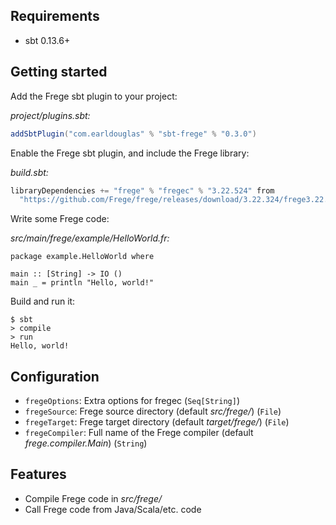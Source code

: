 ## Requirements

* sbt 0.13.6+

## Getting started

Add the Frege sbt plugin to your project:

*project/plugins.sbt:*

```scala
addSbtPlugin("com.earldouglas" % "sbt-frege" % "0.3.0")
```

Enable the Frege sbt plugin, and include the Frege library:

*build.sbt:*

```scala
libraryDependencies += "frege" % "fregec" % "3.22.524" from
  "https://github.com/Frege/frege/releases/download/3.22.324/frege3.22.524-gcc99d7e.jar"
```

Write some Frege code:

*src/main/frege/example/HelloWorld.fr:*

```frege
package example.HelloWorld where

main :: [String] -> IO ()
main _ = println "Hello, world!"
```

Build and run it:

```
$ sbt
> compile
> run
Hello, world!
```

## Configuration

* `fregeOptions`: Extra options for fregec (`Seq[String]`)
* `fregeSource`: Frege source directory (default *src/frege/*) (`File`)
* `fregeTarget`: Frege target directory (default *target/frege/*) (`File`)
* `fregeCompiler`: Full name of the Frege compiler (default *frege.compiler.Main*) (`String`)

## Features

* Compile Frege code in *src/frege/*
* Call Frege code from Java/Scala/etc. code
